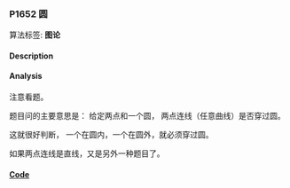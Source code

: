 ### P1652 圆

算法标签: **图论**


#### Description

#### Analysis

注意看题。

题目问的主要意思是： 给定两点和一个圆， 两点连线（任意曲线）是否穿过圆。

这就很好判断， 一个在圆内，一个在圆外，就必须穿过圆。

如果两点连线是直线，又是另外一种题目了。

#### [Code](../cpp/p1652.cpp)
